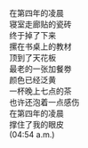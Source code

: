 

在第四年的凌晨  
寝室走廊贴的瓷砖  
终于掉了下来  
摞在书桌上的教材  
顶到了天花板  
最老的一张加餐劵  
颜色已经泛⻩  
一杯晚上七点的茶  
也许还泡着一点感伤  
在第四年的凌晨  
撑住了我的眼皮  
(04:54 a.m.)  

